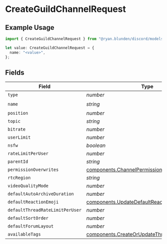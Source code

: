 # CreateGuildChannelRequest

## Example Usage

```typescript
import { CreateGuildChannelRequest } from "@ryan.blunden/discord/models/components";

let value: CreateGuildChannelRequest = {
  name: "<value>",
};
```

## Fields

| Field                                                                                                          | Type                                                                                                           | Required                                                                                                       | Description                                                                                                    |
| -------------------------------------------------------------------------------------------------------------- | -------------------------------------------------------------------------------------------------------------- | -------------------------------------------------------------------------------------------------------------- | -------------------------------------------------------------------------------------------------------------- |
| `type`                                                                                                         | *number*                                                                                                       | :heavy_minus_sign:                                                                                             | N/A                                                                                                            |
| `name`                                                                                                         | *string*                                                                                                       | :heavy_check_mark:                                                                                             | N/A                                                                                                            |
| `position`                                                                                                     | *number*                                                                                                       | :heavy_minus_sign:                                                                                             | N/A                                                                                                            |
| `topic`                                                                                                        | *string*                                                                                                       | :heavy_minus_sign:                                                                                             | N/A                                                                                                            |
| `bitrate`                                                                                                      | *number*                                                                                                       | :heavy_minus_sign:                                                                                             | N/A                                                                                                            |
| `userLimit`                                                                                                    | *number*                                                                                                       | :heavy_minus_sign:                                                                                             | N/A                                                                                                            |
| `nsfw`                                                                                                         | *boolean*                                                                                                      | :heavy_minus_sign:                                                                                             | N/A                                                                                                            |
| `rateLimitPerUser`                                                                                             | *number*                                                                                                       | :heavy_minus_sign:                                                                                             | N/A                                                                                                            |
| `parentId`                                                                                                     | *string*                                                                                                       | :heavy_minus_sign:                                                                                             | N/A                                                                                                            |
| `permissionOverwrites`                                                                                         | [components.ChannelPermissionOverwriteRequest](../../models/components/channelpermissionoverwriterequest.md)[] | :heavy_minus_sign:                                                                                             | N/A                                                                                                            |
| `rtcRegion`                                                                                                    | *string*                                                                                                       | :heavy_minus_sign:                                                                                             | N/A                                                                                                            |
| `videoQualityMode`                                                                                             | *number*                                                                                                       | :heavy_minus_sign:                                                                                             | N/A                                                                                                            |
| `defaultAutoArchiveDuration`                                                                                   | *number*                                                                                                       | :heavy_minus_sign:                                                                                             | N/A                                                                                                            |
| `defaultReactionEmoji`                                                                                         | [components.UpdateDefaultReactionEmojiRequest](../../models/components/updatedefaultreactionemojirequest.md)   | :heavy_minus_sign:                                                                                             | N/A                                                                                                            |
| `defaultThreadRateLimitPerUser`                                                                                | *number*                                                                                                       | :heavy_minus_sign:                                                                                             | N/A                                                                                                            |
| `defaultSortOrder`                                                                                             | *number*                                                                                                       | :heavy_minus_sign:                                                                                             | N/A                                                                                                            |
| `defaultForumLayout`                                                                                           | *number*                                                                                                       | :heavy_minus_sign:                                                                                             | N/A                                                                                                            |
| `availableTags`                                                                                                | [components.CreateOrUpdateThreadTagRequest](../../models/components/createorupdatethreadtagrequest.md)[]       | :heavy_minus_sign:                                                                                             | N/A                                                                                                            |
